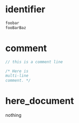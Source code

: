 # identifier
```swift
foobar
fooBarBaz
```

# comment
```swift
// this is a comment line

/* Here is
multi-line
comment. */
```

# here_document
nothing


